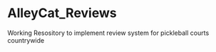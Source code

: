 # AlleyCat_Reviews
 
Working Resository to implement review system for pickleball courts countrywide
